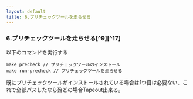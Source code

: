 ```yaml
---
layout: default
title: 6.プリチェックツールを走らせる
---
```

### 6.プリチェックツールを走らせる[^9][^17]
以下のコマンドを実行する
```shell
make precheck // プリチェックツールのインストール
make run-precheck // プリチェックツールを走らせる
```
既にプリチェックツールがインストールされている場合は1つ目は必要ない、これで全部パスしたなら殆どの場合Tapeout出来る。
